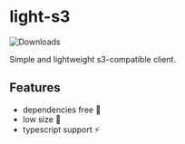 # light-s3
![Downloads](https://img.shields.io/npm/dm/light-s3.svg)

Simple and lightweight s3-compatible client.

## Features
* dependencies free 💭
* low size 🚀
* typescript support ⚡️